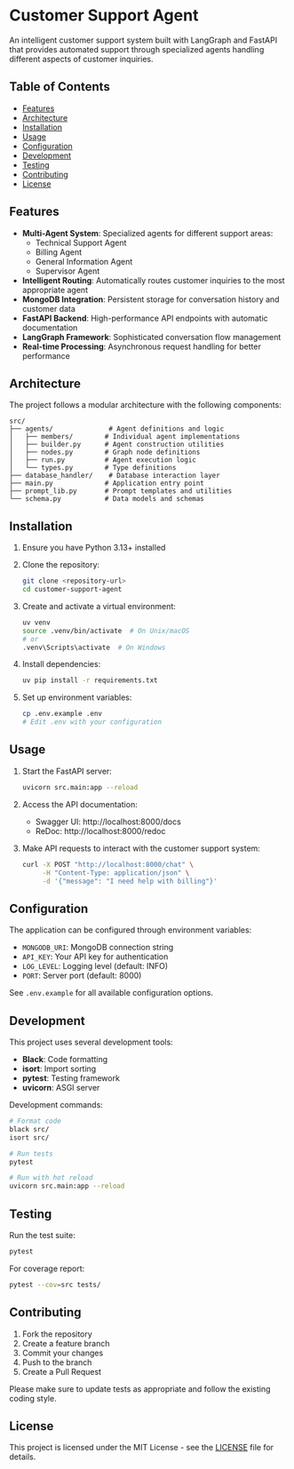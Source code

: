 # Customer Support Agent

An intelligent customer support system built with LangGraph and FastAPI that provides automated support through specialized agents handling different aspects of customer inquiries.

## Table of Contents
- [Features](#features)
- [Architecture](#architecture)
- [Installation](#installation)
- [Usage](#usage)
- [Configuration](#configuration)
- [Development](#development)
- [Testing](#testing)
- [Contributing](#contributing)
- [License](#license)

## Features

- **Multi-Agent System**: Specialized agents for different support areas:
  - Technical Support Agent
  - Billing Agent
  - General Information Agent
  - Supervisor Agent
- **Intelligent Routing**: Automatically routes customer inquiries to the most appropriate agent
- **MongoDB Integration**: Persistent storage for conversation history and customer data
- **FastAPI Backend**: High-performance API endpoints with automatic documentation
- **LangGraph Framework**: Sophisticated conversation flow management
- **Real-time Processing**: Asynchronous request handling for better performance

## Architecture

The project follows a modular architecture with the following components:

```
src/
├── agents/              # Agent definitions and logic
│   ├── members/        # Individual agent implementations
│   ├── builder.py      # Agent construction utilities
│   ├── nodes.py        # Graph node definitions
│   ├── run.py          # Agent execution logic
│   └── types.py        # Type definitions
├── database_handler/    # Database interaction layer
├── main.py             # Application entry point
├── prompt_lib.py       # Prompt templates and utilities
└── schema.py           # Data models and schemas
```

## Installation

1. Ensure you have Python 3.13+ installed
2. Clone the repository:
   ```bash
   git clone <repository-url>
   cd customer-support-agent
   ```

3. Create and activate a virtual environment:
   ```bash
   uv venv
   source .venv/bin/activate  # On Unix/macOS
   # or
   .venv\Scripts\activate  # On Windows
   ```

4. Install dependencies:
   ```bash
   uv pip install -r requirements.txt
   ```

5. Set up environment variables:
   ```bash
   cp .env.example .env
   # Edit .env with your configuration
   ```

## Usage

1. Start the FastAPI server:
   ```bash
   uvicorn src.main:app --reload
   ```

2. Access the API documentation:
   - Swagger UI: http://localhost:8000/docs
   - ReDoc: http://localhost:8000/redoc

3. Make API requests to interact with the customer support system:
   ```bash
   curl -X POST "http://localhost:8000/chat" \
        -H "Content-Type: application/json" \
        -d '{"message": "I need help with billing"}'
   ```

## Configuration

The application can be configured through environment variables:

- `MONGODB_URI`: MongoDB connection string
- `API_KEY`: Your API key for authentication
- `LOG_LEVEL`: Logging level (default: INFO)
- `PORT`: Server port (default: 8000)

See `.env.example` for all available configuration options.

## Development

This project uses several development tools:

- **Black**: Code formatting
- **isort**: Import sorting
- **pytest**: Testing framework
- **uvicorn**: ASGI server

Development commands:

```bash
# Format code
black src/
isort src/

# Run tests
pytest

# Run with hot reload
uvicorn src.main:app --reload
```

## Testing

Run the test suite:

```bash
pytest
```

For coverage report:

```bash
pytest --cov=src tests/
```

## Contributing

1. Fork the repository
2. Create a feature branch
3. Commit your changes
4. Push to the branch
5. Create a Pull Request

Please make sure to update tests as appropriate and follow the existing coding style.

## License

This project is licensed under the MIT License - see the [LICENSE](LICENSE) file for details.
